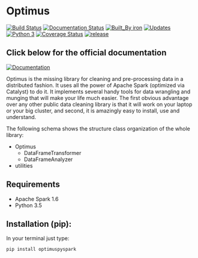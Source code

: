 # Optimus

[![Build Status](https://travis-ci.org/ironmussa/Optimus.svg?branch=master)](https://travis-ci.org/ironmussa/Optimus) [![Documentation Status](https://readthedocs.org/projects/optimus-ironmussa/badge/?version=latest)](http://optimus-ironmussa.readthedocs.io/en/latest/?badge=latest)
 [![Built_By iron](https://img.shields.io/badge/Built_By-iron-FF69A4.svg)](http://ironmussa.com) [![Updates](https://pyup.io/repos/github/ironmussa/Optimus/shield.svg)](https://pyup.io/repos/github/ironmussa/Optimus/)
 [![Python 3](https://pyup.io/repos/github/ironmussa/Optimus/python-3-shield.svg)](https://pyup.io/repos/github/ironmussa/Optimus/) [![Coverage Status](https://coveralls.io/repos/github/ironmussa/Optimus/badge.svg?branch=master)](https://coveralls.io/github/ironmussa/Optimus?branch=master) [![release](http://github-release-version.herokuapp.com/github/ironmussa/optimus/release.svg?style=flat)](https://github.com/ironmussa/optimus/releases/latest) 


## Click below for the official documentation

[![Documentation](https://media.readthedocs.com/corporate/img/header-logo.png)](http://optimus-ironmussa.readthedocs.io/en/latest/)

Optimus is the missing library for cleaning and pre-processing data in a distributed fashion. It uses all the power of Apache Spark (optimized via Catalyst) to do it. It implements several handy tools for data wrangling and munging that will make your life much easier. The first obvious advantage over any other public data cleaning library is that it will work on your laptop or your big cluster, and second, it is amazingly easy to install, use and understand.

The following schema shows the structure class organization of the whole library:

<ul>
  <li> Optimus
      <ul>
          <li>DataFrameTransformer</li>
          <li>DataFrameAnalyzer</li>
      </ul>
  </li>

  <li>
      utilities
  </li>
</ul>

## Requirements
* Apache Spark 1.6
* Python 3.5

## Installation (pip):

In your terminal just type:

```
pip install optimuspyspark
```

